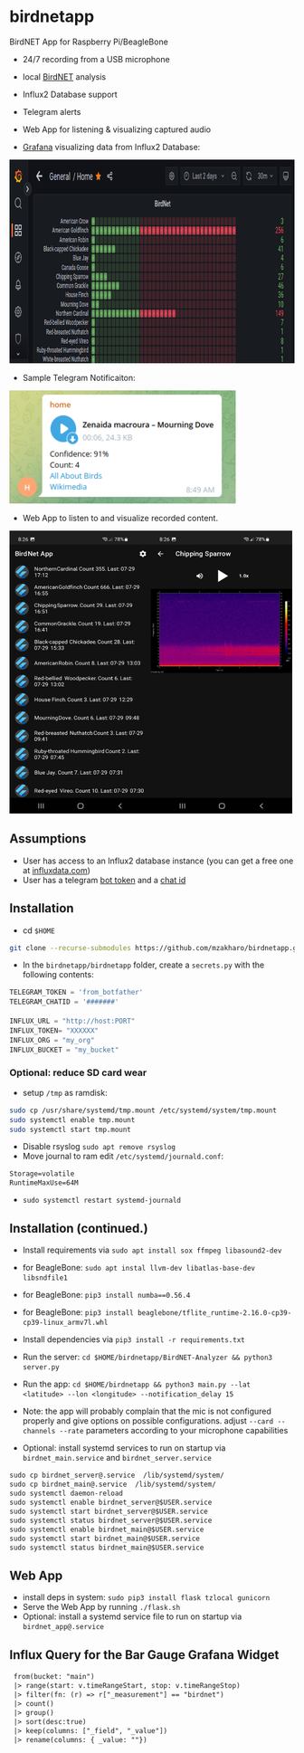 # birdnetapp

BirdNET App for Raspberry Pi/BeagleBone

 - 24/7 recording from a USB microphone
 - local [BirdNET](https://github.com/kahst/BirdNET-Analyzer) analysis
 - Influx2 Database support
 - Telegram alerts
 - Web App for listening & visualizing captured audio

- [Grafana](https://grafana.com/get/) visualizing data from Influx2 Database:

<img src="https://github.com/mzakharo/birdnetapp/blob/main/assets/grafana.png" width="850" height="360">

- Sample Telegram Notificaiton:

<img src="https://github.com/mzakharo/birdnetapp/blob/main/assets/telegram.png" width="400" height="200">


- Web App to listen to and visualize recorded content.


<img src="https://github.com/mzakharo/birdnetapp/blob/main/assets/home.jpg" width="250" height="500"><img src="https://github.com/mzakharo/birdnetapp/blob/main/assets/details.jpg" width="250" height="500">


## Assumptions
 - User has access to an Influx2 database instance (you can get a free one at [influxdata.com](https://cloud2.influxdata.com/signup))
 - User has a telegram [bot token](https://www.thewindowsclub.com/how-to-create-a-simple-telegram-bot) and a [chat id](https://stackoverflow.com/questions/32423837/telegram-bot-how-to-get-a-group-chat-id)

## Installation
 - cd `$HOME`
 ```bash
 git clone --recurse-submodules https://github.com/mzakharo/birdnetapp.git
 ```
 - In  the `birdnetapp/birdnetapp` folder, create a `secrets.py` with the following contents: 
 ```python
TELEGRAM_TOKEN = 'from_botfather'
TELEGRAM_CHATID = '#######'

INFLUX_URL = "http://host:PORT"
INFLUX_TOKEN= "XXXXXX"
INFLUX_ORG = "my_org"
INFLUX_BUCKET = "my_bucket"
 ```
 
 ### Optional: reduce SD card wear
 - setup `/tmp` as ramdisk:
```bash
sudo cp /usr/share/systemd/tmp.mount /etc/systemd/system/tmp.mount
sudo systemctl enable tmp.mount
sudo systemctl start tmp.mount
```
 - Disable rsyslog  `sudo apt remove rsyslog`
 - Move journal to ram edit `/etc/systemd/journald.conf`:
 ```
 Storage=volatile
RuntimeMaxUse=64M
```
 - `sudo systemctl restart systemd-journald`

## Installation (continued.)

 - Install requirements via `sudo apt install sox ffmpeg libasound2-dev`
 - for BeagleBone: `sudo apt instal llvm-dev libatlas-base-dev libsndfile1`
 - for BeagleBone: `pip3 install numba==0.56.4`
 - for BeagleBone: `pip3 install beaglebone/tflite_runtime-2.16.0-cp39-cp39-linux_armv7l.whl`
 - Install dependencies via `pip3 install -r requirements.txt`
 - Run the server:  `cd $HOME/birdnetapp/BirdNET-Analyzer && python3 server.py`
 - Run the app: `cd $HOME/birdnetapp && python3 main.py --lat  <latitude> --lon <longitude> --notification_delay 15`
 - Note: the app will probably complain that the mic is not configured properly and give options on possible configurations. adjust `--card --channels --rate` parameters according to your microphone capabilities


 - Optional: install systemd services to run on startup via `birdnet_main.service` and `birdnet_server.service`
  ```
sudo cp birdnet_server@.service  /lib/systemd/system/
sudo cp birdnet_main@.service  /lib/systemd/system/
sudo systemctl daemon-reload
sudo systemctl enable birdnet_server@$USER.service 
sudo systemctl start birdnet_server@$USER.service 
sudo systemctl status birdnet_server@$USER.service
sudo systemctl enable birdnet_main@$USER.service 
sudo systemctl start birdnet_main@$USER.service 
sudo systemctl status birdnet_main@$USER.service 
  ```

 ## Web App 
  - install deps in system: `sudo pip3 install flask tzlocal gunicorn`
  - Serve the Web App by running `./flask.sh` 
  - Optional: install a systemd service file to run on startup via `birdnet_app@.service`

  ## Influx Query for the Bar Gauge Grafana Widget 
 ```influx
  from(bucket: "main")
  |> range(start: v.timeRangeStart, stop: v.timeRangeStop)
  |> filter(fn: (r) => r["_measurement"] == "birdnet")
  |> count()
  |> group()
  |> sort(desc:true)
  |> keep(columns: ["_field", "_value"])
  |> rename(columns: { _value: ""})
  ```
